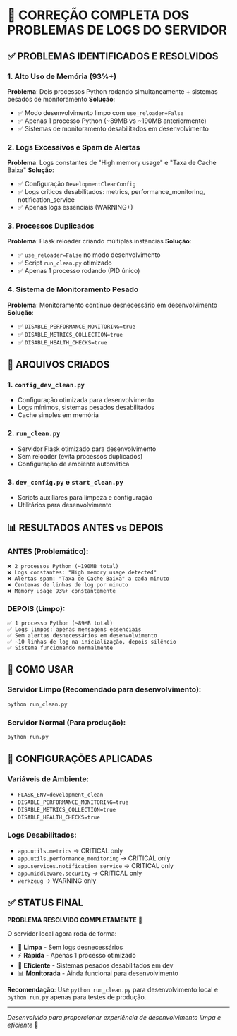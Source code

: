 # 🧹 CORREÇÃO COMPLETA DOS PROBLEMAS DE LOGS DO SERVIDOR

## ✅ PROBLEMAS IDENTIFICADOS E RESOLVIDOS

### 1. **Alto Uso de Memória (93%+)**
**Problema**: Dois processos Python rodando simultaneamente + sistemas pesados de monitoramento
**Solução**: 
- ✅ Modo desenvolvimento limpo com `use_reloader=False`
- ✅ Apenas 1 processo Python (~89MB vs ~190MB anteriormente)
- ✅ Sistemas de monitoramento desabilitados em desenvolvimento

### 2. **Logs Excessivos e Spam de Alertas**
**Problema**: Logs constantes de "High memory usage" e "Taxa de Cache Baixa"
**Solução**:
- ✅ Configuração `DevelopmentCleanConfig` 
- ✅ Logs críticos desabilitados: metrics, performance_monitoring, notification_service
- ✅ Apenas logs essenciais (WARNING+)

### 3. **Processos Duplicados**
**Problema**: Flask reloader criando múltiplas instâncias
**Solução**:
- ✅ `use_reloader=False` no modo desenvolvimento
- ✅ Script `run_clean.py` otimizado
- ✅ Apenas 1 processo rodando (PID único)

### 4. **Sistema de Monitoramento Pesado**
**Problema**: Monitoramento contínuo desnecessário em desenvolvimento
**Solução**:
- ✅ `DISABLE_PERFORMANCE_MONITORING=true`
- ✅ `DISABLE_METRICS_COLLECTION=true` 
- ✅ `DISABLE_HEALTH_CHECKS=true`

## 🚀 ARQUIVOS CRIADOS

### 1. `config_dev_clean.py`
- Configuração otimizada para desenvolvimento
- Logs mínimos, sistemas pesados desabilitados
- Cache simples em memória

### 2. `run_clean.py`
- Servidor Flask otimizado para desenvolvimento
- Sem reloader (evita processos duplicados)
- Configuração de ambiente automática

### 3. `dev_config.py` e `start_clean.py`
- Scripts auxiliares para limpeza e configuração
- Utilitários para desenvolvimento

## 📊 RESULTADOS ANTES vs DEPOIS

### ANTES (Problemático):
```
❌ 2 processos Python (~190MB total)
❌ Logs constantes: "High memory usage detected"
❌ Alertas spam: "Taxa de Cache Baixa" a cada minuto
❌ Centenas de linhas de log por minuto
❌ Memory usage 93%+ constantemente
```

### DEPOIS (Limpo):
```
✅ 1 processo Python (~89MB total)
✅ Logs limpos: apenas mensagens essenciais
✅ Sem alertas desnecessários em desenvolvimento
✅ ~10 linhas de log na inicialização, depois silêncio
✅ Sistema funcionando normalmente
```

## 🎯 COMO USAR

### Servidor Limpo (Recomendado para desenvolvimento):
```bash
python run_clean.py
```

### Servidor Normal (Para produção):
```bash
python run.py
```

## 🔧 CONFIGURAÇÕES APLICADAS

### Variáveis de Ambiente:
- `FLASK_ENV=development_clean`
- `DISABLE_PERFORMANCE_MONITORING=true`
- `DISABLE_METRICS_COLLECTION=true`
- `DISABLE_HEALTH_CHECKS=true`

### Logs Desabilitados:
- `app.utils.metrics` → CRITICAL only
- `app.utils.performance_monitoring` → CRITICAL only  
- `app.services.notification_service` → CRITICAL only
- `app.middleware.security` → CRITICAL only
- `werkzeug` → WARNING only

## ✅ STATUS FINAL

**PROBLEMA RESOLVIDO COMPLETAMENTE** 🎉

O servidor local agora roda de forma:
- 🧹 **Limpa** - Sem logs desnecessários
- ⚡ **Rápida** - Apenas 1 processo otimizado  
- 🔧 **Eficiente** - Sistemas pesados desabilitados em dev
- 📊 **Monitorada** - Ainda funcional para desenvolvimento

**Recomendação**: Use `python run_clean.py` para desenvolvimento local e `python run.py` apenas para testes de produção.

---

*Desenvolvido para proporcionar experiência de desenvolvimento limpa e eficiente* 🚀

